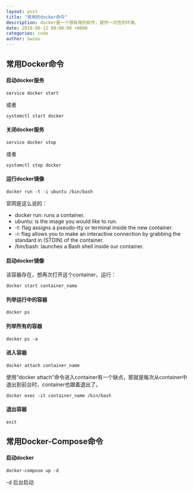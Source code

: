 ```yaml
---
layout: post
title: "常用的docker命令"
description: docker是一个很有用的软件，提供一次性的环境。
date: 2018-06-12 00:00:00 +0800
categories: code
author: bwzou
---
```

## 常用Docker命令

#### 启动docker服务
```
service docker start
```
或者
```
systemctl start docker
```

#### 关闭docker服务
```
service docker stop
```
或者
```
systemctl stop docker
```

#### 运行docker镜像
```
docker run -t -i ubuntu /bin/bash
```
官网是这么说的：

- docker run: runs a container.
- ubuntu: is the image you would like to run.
- -t: flag assigns a pseudo-tty or terminal inside the new container.
- -i: flag allows you to make an interactive connection by grabbing the standard in (STDIN) of the container.
- /bin/bash: launches a Bash shell inside our container.

#### 启动docker镜像
该容器存在，想再次打开这个container，运行：
```
docker start container_name
```

#### 列举运行中的容器
```
docker ps
```

#### 列举所有的容器
```
docker ps -a
```

#### 进入容器
```
docker attach container_name
```
使用“docker attach”命令进入container有一个缺点，那就是每次从container中退出到前台时，container也跟着退出了。

```
docker exec -it container_name /bin/bash
```

#### 退出容器
```
exit
```

## 常用Docker-Compose命令
#### 启动docker
```
docker-compose up -d
```
-d 后台启动

